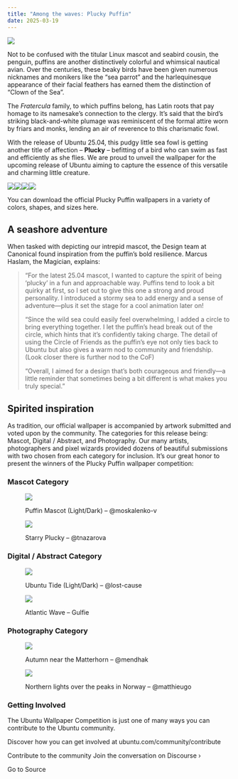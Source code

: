 ```yaml
---
title: "Among the waves: Plucky Puffin"
date: 2025-03-19
---
```


![](https://res.cloudinary.com/canonical/image/fetch/f_auto,q_auto,fl_sanitize,c_fill,w_600,h_600/https://ubuntu.com/wp-content/uploads/4158/Plucky_Puffin_1x1_Orange_600x600.gif)

Not to be confused with the titular Linux mascot and seabird cousin, the penguin, puffins are another distinctively colorful and whimsical nautical avian. Over the centuries, these beaky birds have been given numerous nicknames and monikers like the “sea parrot” and the harlequinesque appearance of their facial feathers has earned them the distinction of “Clown of the Sea”. 

The _Fratercula_ family, to which puffins belong, has Latin roots that pay homage to its namesake’s connection to the clergy. It’s said that the bird’s striking black-and-white plumage was reminiscent of the formal attire worn by friars and monks, lending an air of reverence to this charismatic fowl.

With the release of Ubuntu 25.04, this pudgy little sea fowl is getting another title of affection – **Plucky** – befitting of a bird who can swim as fast and efficiently as she flies. We are proud to unveil the wallpaper for the upcoming release of Ubuntu aiming to capture the essence of this versatile and charming little creature.

![](https://res.cloudinary.com/canonical/image/fetch/f_auto,q_auto,fl_sanitize,c_fill,w_1920,h_1080/https://ubuntu.com/wp-content/uploads/d140/Plucky_Puffin_Wallpaper_Colour_1920x1080.png)![](https://res.cloudinary.com/canonical/image/fetch/f_auto,q_auto,fl_sanitize,c_fill,w_1920,h_1080/https://ubuntu.com/wp-content/uploads/d6f0/Plucky_Puffin_Wallpaper_Dark_1920x1080.png)![](https://res.cloudinary.com/canonical/image/fetch/f_auto,q_auto,fl_sanitize,c_fill,w_1920,h_1080/https://ubuntu.com/wp-content/uploads/cef5/Plucky_Puffin_Wallpaper_Dimmed_1920x1080.png)![](https://res.cloudinary.com/canonical/image/fetch/f_auto,q_auto,fl_sanitize,c_fill,w_1920,h_1080/https://ubuntu.com/wp-content/uploads/fe30/Plucky_Puffin_Wallpaper_Light_1920x1080.png)

You can download the official Plucky Puffin wallpapers in a variety of colors, shapes, and sizes here.

## A seashore adventure

When tasked with depicting our intrepid mascot, the Design team at Canonical found inspiration from the puffin’s bold resilience. Marcus Haslam, the Magician, explains:

> “For the latest 25.04 mascot, I wanted to capture the spirit of being ‘plucky’ in a fun and approachable way. Puffins tend to look a bit quirky at first, so I set out to give this one a strong and proud personality. I introduced a stormy sea to add energy and a sense of adventure—plus it set the stage for a cool animation later on!  
>   
> “Since the wild sea could easily feel overwhelming, I added a circle to bring everything together. I let the puffin’s head break out of the circle, which hints that it’s confidently taking charge. The detail of using the Circle of Friends as the puffin’s eye not only ties back to Ubuntu but also gives a warm nod to community and friendship. (Look closer there is further nod to the CoF)  
>   
> “Overall, I aimed for a design that’s both courageous and friendly—a little reminder that sometimes being a bit different is what makes you truly special.”

## Spirited inspiration

As tradition, our official wallpaper is accompanied by artwork submitted and voted upon by the community. The categories for this release being: Mascot, Digital / Abstract, and Photography. Our many artists, photographers and pixel wizards provided dozens of beautiful submissions with two chosen from each category for inclusion. It’s our great honor to present the winners of the Plucky Puffin wallpaper competition:

### Mascot Category

<figure>

![](https://res.cloudinary.com/canonical/image/fetch/f_auto,q_auto,fl_sanitize,c_fill,w_1280,h_720/https://ubuntu.com/wp-content/uploads/44c6/Puffin-Mascot-LightDark.png)

<figcaption>

Puffin Mascot (Light/Dark) – @moskalenko-v

</figcaption>

</figure>

<figure>

![](https://res.cloudinary.com/canonical/image/fetch/f_auto,q_auto,fl_sanitize,c_fill,w_1920,h_1080/https://ubuntu.com/wp-content/uploads/5097/Starry-Plucky-LightDark.png)

<figcaption>

Starry Plucky – @tnazarova

</figcaption>

</figure>

### Digital / Abstract Category

<figure>

![](https://res.cloudinary.com/canonical/image/fetch/f_auto,q_auto,fl_sanitize,c_fill,w_1920,h_1080/https://ubuntu.com/wp-content/uploads/64dd/Ubuntu-Tide-LightDark.png)

<figcaption>

Ubuntu Tide (Light/Dark) – @lost-cause

</figcaption>

</figure>

<figure>

![](https://res.cloudinary.com/canonical/image/fetch/f_auto,q_auto,fl_sanitize,c_fill,w_1920,h_1080/https://ubuntu.com/wp-content/uploads/424d/Atlantic-Wave.jpeg)

<figcaption>

Atlantic Wave – Gulfie

</figcaption>

</figure>

### Photography Category

<figure>

![](https://res.cloudinary.com/canonical/image/fetch/f_auto,q_auto,fl_sanitize,c_fill,w_1920,h_1080/https://ubuntu.com/wp-content/uploads/535e/Autumn-near-the-Matterhorn.jpeg)

<figcaption>

Autumn near the Matterhorn – @mendhak

</figcaption>

</figure>

<figure>

![](https://res.cloudinary.com/canonical/image/fetch/f_auto,q_auto,fl_sanitize,c_fill,w_1920,h_1080/https://ubuntu.com/wp-content/uploads/9d0c/Northern-lights-over-the-peaks-in-Norway.jpeg)

<figcaption>

Northern lights over the peaks in Norway – @matthieugo

</figcaption>

</figure>

### Getting Involved

The Ubuntu Wallpaper Competition is just one of many ways you can contribute to the Ubuntu community.

Discover how you can get involved at ubuntu.com/community/contribute

Contribute to the community Join the conversation on Discourse ›

Go to Source
